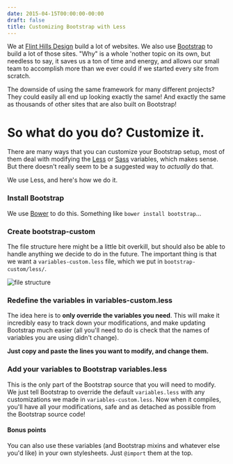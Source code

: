 ```yaml
---
date: 2015-04-15T00:00:00-00:00
draft: false
title: Customizing Bootstrap with Less
---
```


We at [Flint Hills Design](http://flinthillsdesign.com) build a lot of websites. We also use [Bootstrap](http://getbootstrap.com/) to build a lot of those sites. "Why" is a whole 'nother topic on its own, but needless to say, it saves us a ton of time and energy, and allows our small team to accomplish more than we ever could if we started every site from scratch.

The downside of using the same framework for many different projects? They could easily all end up looking exactly the same! And exactly the same as thousands of other sites that are also built on Bootstrap!

# So what do you do? Customize it.

There are many ways that you can customize your Bootstrap setup, most of them deal with modifying the [Less](http://getbootstrap.com/css/#less) or [Sass](http://getbootstrap.com/css/#sass) variables, which makes sense. But there doesn't really seem to be a suggested way to *actually* do that.

We use Less, and here's how we do it.

### Install Bootstrap
We use [Bower](http://bower.io/) to do this. Something like `bower install bootstrap`...

### Create bootstrap-custom
The file structure here might be a little bit overkill, but should also be able to handle anything we decide to do in the future. The important thing is that we want a `variables-custom.less` file, which we put in `bootstrap-custom/less/`.

![file structure](/img/blog/Screen-Shot-2015-04-21-at-9-17-37-PM.png)

### Redefine the variables in variables-custom.less
The idea here is to **only override the variables you need**. This will make it incredibly easy to track down your modifications, and make updating Bootstrap much easier (all you'll need to do is check that the names of variables you are using didn't change).

**Just copy and paste the lines you want to modify, and change them.**
<script src="https://gist.github.com/davegaeddert/dd3f3d1b895bd15e000e.js?file=variables-custom.less"></script>

### Add your variables to Bootstrap variables.less
This is the only part of the Bootstrap source that you will need to modify. We just tell Bootstrap to override the default `variables.less` with any customizations we made in `variables-custom.less`. Now when it compiles, you'll have all your modifications, safe and as detached as possible from the Bootstrap source code!
<script src="https://gist.github.com/davegaeddert/dd3f3d1b895bd15e000e.js?file=variables.less"></script>

#### Bonus points
You can also use these variables (and Bootstrap mixins and whatever else you'd like) in your own stylesheets. Just `@import` them at the top.
<script src="https://gist.github.com/davegaeddert/dd3f3d1b895bd15e000e.js?file=style.less"></script>
